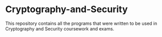 # Cryptography-and-Security

This repository contains all the programs that were written to be used in Cryptography and Security coursework and exams.

